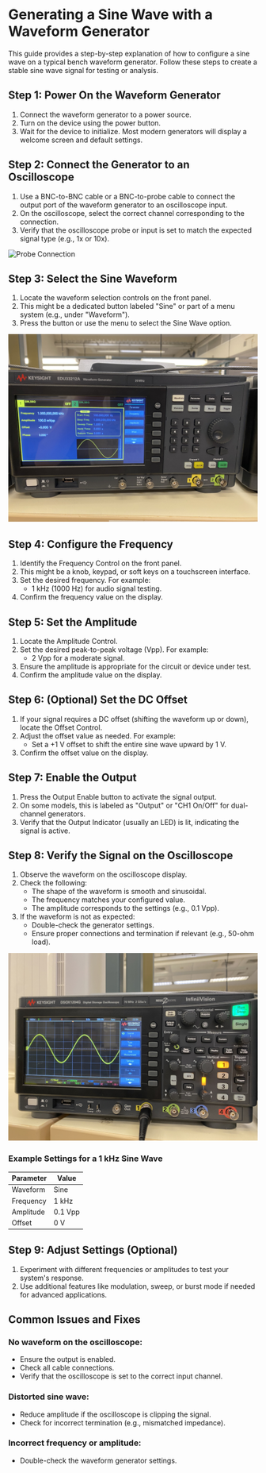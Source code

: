 # Generating a Sine Wave with a Waveform Generator

This guide provides a step-by-step explanation of how to configure a sine wave on a typical bench waveform generator. Follow these steps to create a stable sine wave signal for testing or analysis.

## Step 1: Power On the Waveform Generator
1. Connect the waveform generator to a power source.
2. Turn on the device using the power button.
3. Wait for the device to initialize. Most modern generators will display a welcome screen and default settings.

## Step 2: Connect the Generator to an Oscilloscope
1. Use a BNC-to-BNC cable or a BNC-to-probe cable to connect the output port of the waveform generator to an oscilloscope input.
2. On the oscilloscope, select the correct channel corresponding to the connection.
3. Verify that the oscilloscope probe or input is set to match the expected signal type (e.g., 1x or 10x).

![Probe Connection](/images/MG_8523.jpg)

## Step 3: Select the Sine Waveform
1. Locate the waveform selection controls on the front panel.
2. This might be a dedicated button labeled "Sine" or part of a menu system (e.g., under "Waveform").
3. Press the button or use the menu to select the Sine Wave option.

![Sin Wave On Wave Gen](/images/IMG_8524.jpg)

## Step 4: Configure the Frequency
1. Identify the Frequency Control on the front panel.
2. This might be a knob, keypad, or soft keys on a touchscreen interface.
3. Set the desired frequency. For example:
   - 1 kHz (1000 Hz) for audio signal testing.
4. Confirm the frequency value on the display.

## Step 5: Set the Amplitude
1. Locate the Amplitude Control.
2. Set the desired peak-to-peak voltage (Vpp). For example:
   - 2 Vpp for a moderate signal.
3. Ensure the amplitude is appropriate for the circuit or device under test.
4. Confirm the amplitude value on the display.

## Step 6: (Optional) Set the DC Offset
1. If your signal requires a DC offset (shifting the waveform up or down), locate the Offset Control.
2. Adjust the offset value as needed. For example:
   - Set a +1 V offset to shift the entire sine wave upward by 1 V.
3. Confirm the offset value on the display.

## Step 7: Enable the Output
1. Press the Output Enable button to activate the signal output.
2. On some models, this is labeled as "Output" or "CH1 On/Off" for dual-channel generators.
3. Verify that the Output Indicator (usually an LED) is lit, indicating the signal is active.

## Step 8: Verify the Signal on the Oscilloscope
1. Observe the waveform on the oscilloscope display.
2. Check the following:
   - The shape of the waveform is smooth and sinusoidal.
   - The frequency matches your configured value.
   - The amplitude corresponds to the settings (e.g., 0.1 Vpp).
3. If the waveform is not as expected:
   - Double-check the generator settings.
   - Ensure proper connections and termination if relevant (e.g., 50-ohm load).

![Sin Wave on Oscilloscope](/images/IMG_8520.jpg)

### Example Settings for a 1 kHz Sine Wave

| Parameter  | Value    |
|------------|----------|
| Waveform   | Sine     |
| Frequency  | 1 kHz    |
| Amplitude  | 0.1 Vpp  |
| Offset     | 0 V      |

## Step 9: Adjust Settings (Optional)
1. Experiment with different frequencies or amplitudes to test your system's response.
2. Use additional features like modulation, sweep, or burst mode if needed for advanced applications.

## Common Issues and Fixes

### No waveform on the oscilloscope:
- Ensure the output is enabled.
- Check all cable connections.
- Verify that the oscilloscope is set to the correct input channel.

### Distorted sine wave:
- Reduce amplitude if the oscilloscope is clipping the signal.
- Check for incorrect termination (e.g., mismatched impedance).

### Incorrect frequency or amplitude:
- Double-check the waveform generator settings.
